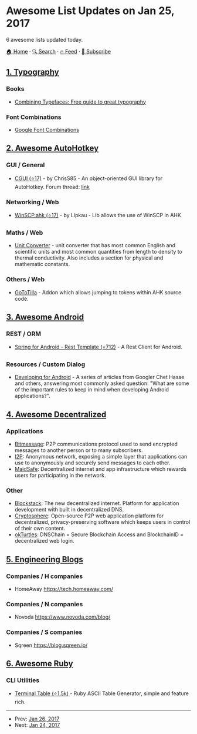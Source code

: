 # Awesome List Updates on Jan 25, 2017

6 awesome lists updated today.

[🏠 Home](/README.md) · [🔍 Search](https://www.trackawesomelist.com/search/) · [🔥 Feed](https://www.trackawesomelist.com/rss.xml) · [📮 Subscribe](https://trackawesomelist.us17.list-manage.com/subscribe?u=d2f0117aa829c83a63ec63c2f&id=36a103854c)



## [1. Typography](/content/deanhume/typography/README.md)

### Books

*   [Combining Typefaces: Free guide to great typography](https://blog.typekit.com/2016/04/29/combining-typefaces-free-guide-to-great-typography/)

### Font Combinations

*   [Google Font Combinations](https://briangardner.com/google-font-combinations/)

## [2. Awesome AutoHotkey](/content/ahkscript/awesome-AutoHotkey/README.md)

### GUI / General

*   [CGUI (⭐17)](https://github.com/lipkau/CGUI/) - by ChrisS85 - An object-oriented GUI library for AutoHotkey. Forum thread: [link](https://autohotkey.com/boards/viewtopic.php?f=6\&t=26990)

### Networking / Web

*   [WinSCP.ahk (⭐17)](https://github.com/lipkau/WinSCP.ahk) - by Lipkau - Lib allows the use of WinSCP in AHK

### Maths / Web

*   [Unit Converter](https://autohotkey.com/board/topic/39359-unit-converter/) - unit converter that has most common English and scientific units and most common quantities from length to density to thermal conductivity. Also includes a section for physical and mathematic constants.

### Others / Web

*   [GoToTilla](https://gist.github.com/hoppfrosch/4b4943b1311fd6a92f02) - Addon which allows jumping to tokens within AHK source code.

## [3. Awesome Android](/content/JStumpp/awesome-android/README.md)

### REST / ORM

*   [Spring for Android - Rest Template (⭐712)](https://github.com/spring-projects/spring-android) - A Rest Client for Android.

### Resources / Custom Dialog

*   [Developing for Android](https://medium.com/google-developers/developing-for-android-introduction-5345b451567c) - A series of articles from Googler Chet Hasae and others, answering most commonly asked question: "What are some of the important rules to keep in mind when developing Android applications?".

## [4. Awesome Decentralized](/content/croqaz/awesome-decentralized/README.md)

### Applications

*   [Bitmessage](https://bitmessage.org): P2P communications protocol used to send encrypted messages to another person or to many subscribers.
*   [I2P](https://geti2p.net): Anonymous network, exposing a simple layer that applications can use to anonymously and securely send messages to each other.
*   [MaidSafe](https://maidsafe.net): Decentralized internet and app infrastructure which rewards users for participating in the network.

### Other

*   [Blockstack](https://blockstack.org): The new decentralized internet. Platform for application development with built in decentralized DNS.
*   [Cryptosphere](https://cryptosphere.io): Open-source P2P web application platform for decentralized, privacy-preserving software which keeps users in control of their own content.
*   [okTurtles](https://okturtles.com): DNSChain = Secure Blockchain Access and BlockchainID = decentralized web login.

## [5. Engineering Blogs](/content/kilimchoi/engineering-blogs/README.md)

### Companies / H companies

*   HomeAway <https://tech.homeaway.com/>

### Companies / N companies

*   Novoda <https://www.novoda.com/blog/>

### Companies / S companies

*   Sqreen <https://blog.sqreen.io/>

## [6. Awesome Ruby](/content/markets/awesome-ruby/README.md)

### CLI Utilities

*   [Terminal Table (⭐1.5k)](https://github.com/tj/terminal-table) - Ruby ASCII Table Generator, simple and feature rich.

---

- Prev: [Jan 26, 2017](/content/2017/01/26/README.md)
- Next: [Jan 24, 2017](/content/2017/01/24/README.md)